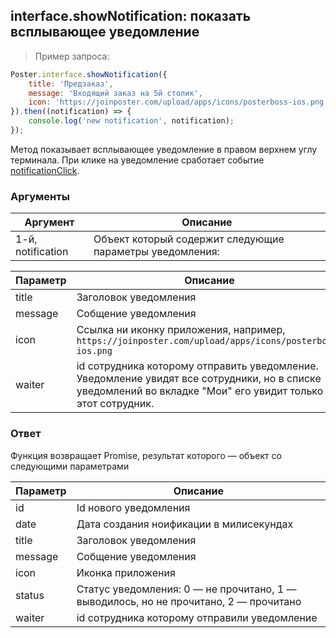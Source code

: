 ## interface.showNotification: показать всплывающее уведомление

> Пример запроса:

```javascript
Poster.interface.showNotification({
    title: 'Предзаказ',
    message: 'Входящий заказ на 5й столик',
    icon: 'https://joinposter.com/upload/apps/icons/posterboss-ios.png',
}).then((notification) => {
    console.log('new notification', notification);
});
```

Метод показывает всплывающее уведомление в правом верхнем углу терминала. 
При клике на уведомление сработает событие [notificationClick](/docs/v3/pos/events/notificationClick).

### Аргументы

Аргумент | Описание
-------- | --------
1-й, notification | Объект который содержит следующие параметры уведомления:

Параметр | Описание
-------- | --------
title | Заголовок уведомления
message | Собщение уведомления 
icon | Ссылка ни иконку приложения, например, `https://joinposter.com/upload/apps/icons/posterboss-ios.png` 
waiter | id сотрудника которому отправить уведомление. Уведомление увидят все сотрудники, но в списке уведомлений во вкладке "Мои" его увидит только этот сотрудник.    

### Ответ

Функция возвращает Promise, результат которого — объект со следующими параметрами 

Параметр | Описание
-------- | --------
id | Id нового уведомления 
date | Дата создания ноификации в милисекундах 
title | Заголовок уведомления 
message | Собщение уведомления 
icon | Иконка приложения
status | Статус уведомления: 0 — не прочитано, 1 — выводилось, но не прочитано, 2 — прочитано 
waiter | id сотрудника которому отправили уведомление    
